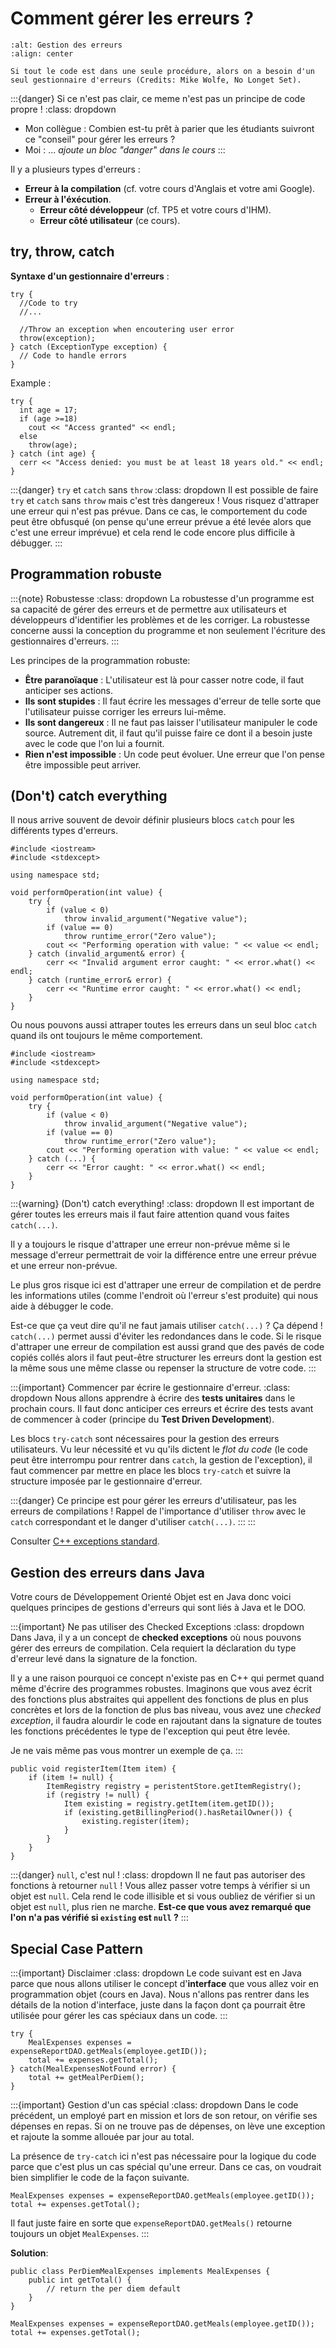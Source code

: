 # Comment gérer les erreurs ?

```{figure} ../images/error-meme.jpg
:alt: Gestion des erreurs
:align: center

Si tout le code est dans une seule procédure, alors on a besoin d'un seul gestionnaire d'erreurs (Credits: Mike Wolfe, No Longet Set).
```
:::{danger} Si ce n'est pas clair, ce meme n'est pas un principe de code propre !
:class: dropdown
- Mon collègue : Combien est-tu prêt à parier que les étudiants suivront ce "conseil" pour gérer les erreurs ?
- Moi : ... *ajoute un bloc "danger" dans le cours*
:::

Il y a plusieurs types d'erreurs :
- **Erreur à la compilation** (cf. votre cours d'Anglais et votre ami Google).
- **Erreur à l'éxécution**.
    - **Erreur côté développeur** (cf. TP5 et votre cours d'IHM).
    - **Erreur côté utilisateur** (ce cours).

## try, throw, catch

**Syntaxe d'un gestionnaire d'erreurs** :
```{code} cpp
try {
  //Code to try
  //...
  
  //Throw an exception when encoutering user error
  throw(exception); 
} catch (ExceptionType exception) {
  // Code to handle errors
}
```

Example :
```{code} cpp
try {
  int age = 17;
  if (age >=18)
    cout << "Access granted" << endl;
  else
    throw(age); 
} catch (int age) {
  cerr << "Access denied: you must be at least 18 years old." << endl;
}
```

:::{danger} `try` et `catch` sans `throw`
:class: dropdown
Il est possible de faire `try` et `catch` sans `throw` mais c'est très dangereux ! Vous risquez d'attraper une erreur qui n'est pas prévue. Dans ce cas, le comportement du code peut être obfusqué (on pense qu'une erreur prévue a été levée alors que c'est une erreur imprévue) et cela rend le code encore plus difficile à débugger.
:::

## Programmation robuste

:::{note} Robustesse
:class: dropdown
La robustesse d'un programme est sa capacité de gérer des erreurs et de permettre aux utilisateurs et développeurs d'identifier les problèmes et de les corriger. La robustesse concerne aussi la conception du programme et non seulement l'écriture des gestionnaires d'erreurs.
:::

Les principes de la programmation robuste:
- **Être paranoïaque** : L'utilisateur est là pour casser notre code, il faut anticiper ses actions.
- **Ils sont stupides** : Il faut écrire les messages d'erreur de telle sorte que l'utilisateur puisse corriger les erreurs lui-même.
- **Ils sont dangereux** : Il ne faut pas laisser l'utilisateur manipuler le code source. Autrement dit, il faut qu'il puisse faire ce dont il a besoin juste avec le code que l'on lui a fournit.
- **Rien n'est impossible** : Un code peut évoluer. Une erreur que l'on pense être impossible peut arriver.

## (Don't) catch everything

Il nous arrive souvent de devoir définir plusieurs blocs `catch` pour les différents types d'erreurs.

```{code} cpp
#include <iostream>
#include <stdexcept>

using namespace std;

void performOperation(int value) {
    try {
        if (value < 0) 
            throw invalid_argument("Negative value");
        if (value == 0) 
            throw runtime_error("Zero value"); 
        cout << "Performing operation with value: " << value << endl;
    } catch (invalid_argument& error) {
        cerr << "Invalid argument error caught: " << error.what() << endl;
    } catch (runtime_error& error) {
        cerr << "Runtime error caught: " << error.what() << endl;
    }
}
```

Ou nous pouvons aussi attraper toutes les erreurs dans un seul bloc `catch` quand ils ont toujours le même comportement.

```{code} cpp
#include <iostream>
#include <stdexcept>

using namespace std;

void performOperation(int value) {
    try {
        if (value < 0) 
            throw invalid_argument("Negative value");
        if (value == 0) 
            throw runtime_error("Zero value"); 
        cout << "Performing operation with value: " << value << endl;
    } catch (...) {
        cerr << "Error caught: " << error.what() << endl;
    }
}
```
:::{warning} (Don't) catch everything!
:class: dropdown
Il est important de gérer toutes les erreurs mais il faut faire attention quand vous faites `catch(...)`. 

Il y a toujours le risque d'attraper une erreur non-prévue même si le message d'erreur permettrait de voir la différence entre une erreur prévue et une erreur non-prévue.

Le plus gros risque ici est d'attraper une erreur de compilation et de perdre les informations utiles (comme l'endroit où l'erreur s'est produite) qui nous aide à débugger le code.

Est-ce que ça veut dire qu'il ne faut jamais utiliser `catch(...)` ? Ça dépend ! `catch(...)` permet aussi d'éviter les redondances dans le code. Si le risque d'attraper une erreur de compilation est aussi grand que des pavés de code copiés collés alors il faut peut-être structurer les erreurs dont la gestion est la même sous une même classe ou repenser la structure de votre code.
:::

:::{important} Commencer par écrire le gestionnaire d'erreur.
:class: dropdown
Nous allons apprendre à écrire des **tests unitaires** dans le prochain cours. Il faut donc anticiper ces erreurs et écrire des tests avant de commencer à coder (principe du **Test Driven Development**).

Les blocs `try-catch` sont nécessaires pour la gestion des erreurs utilisateurs. Vu leur nécessité et vu qu'ils dictent le *flot du code* (le code peut être interrompu pour rentrer dans `catch`, la gestion de l'exception), il faut commencer par mettre en place les blocs `try-catch` et suivre la structure imposée par le gestionnaire d'erreur.

:::{danger} Ce principe est pour gérer les erreurs d'utilisateur, pas les erreurs de compilations !
Rappel de l'importance d'utiliser `throw` avec le `catch` correspondant et le danger d'utiliser `catch(...)`.
:::
:::


Consulter [C++ exceptions standard](https://en.cppreference.com/w/cpp/error/exception).

## Gestion des erreurs dans Java

Votre cours de Développement Orienté Objet est en Java donc voici quelques principes de gestions d'erreurs qui sont liés à Java et le DOO.

:::{important} Ne pas utiliser des Checked Exceptions
:class: dropdown
Dans Java, il y a un concept de **checked exceptions** où nous pouvons gérer des erreurs de compilation. Cela requiert la déclaration du type d'erreur levé dans la signature de la fonction.

Il y a une raison pourquoi ce concept n'existe pas en C++ qui permet quand même d'écrire des programmes robustes. Imaginons que vous avez écrit des fonctions plus abstraites qui appellent des fonctions de plus en plus concrètes et lors de la fonction de plus bas niveau, vous avez une *checked exception*, il faudra alourdir le code en rajoutant dans la signature de toutes les fonctions précédentes le type de l'exception qui peut être levée.

Je ne vais même pas vous montrer un exemple de ça.
:::

```{code} java
public void registerItem(Item item) {
    if (item != null) {
        ItemRegistry registry = peristentStore.getItemRegistry();
        if (registry != null) {
            Item existing = registry.getItem(item.getID());
            if (existing.getBillingPeriod().hasRetailOwner()) {
                existing.register(item);
            }
        }
    }
}
```

:::{danger} `null`, c'est nul !
:class: dropdown
Il ne faut pas autoriser des fonctions à retourner `null` ! Vous allez passer votre temps à vérifier si un objet est `null`. Cela rend le code illisible et si vous oubliez de vérifier si un objet est `null`, plus rien ne marche. **Est-ce que vous avez remarqué que l'on n'a pas vérifié si `existing` est `null` ?**
:::

## Special Case Pattern

:::{important} Disclaimer
:class: dropdown
Le code suivant est en Java parce que nous allons utiliser le concept d'**interface** que vous allez voir en programmation objet (cours en Java). Nous n'allons pas rentrer dans les détails de la notion d'interface, juste dans la façon dont ça pourrait être utilisée pour gérer les cas spéciaux dans un code.
:::

```{code} java
try {
    MealExpenses expenses = expenseReportDAO.getMeals(employee.getID());
    total += expenses.getTotal();
} catch(MealExpensesNotFound error) {
    total += getMealPerDiem();
}
```

:::{important} Gestion d'un cas spécial
:class: dropdown
Dans le code précédent, un employé part en mission et lors de son retour, on vérifie ses dépenses en repas. Si on ne trouve pas de dépenses, on lève une exception et rajoute la somme allouée par jour au total.

La présence de `try-catch` ici n'est pas nécessaire pour la logique du code parce que c'est plus un cas spécial qu'une erreur. Dans ce cas, on voudrait bien simplifier le code de la façon suivante.
```{code} java
MealExpenses expenses = expenseReportDAO.getMeals(employee.getID());
total += expenses.getTotal();
```
Il faut juste faire en sorte que `expenseReportDAO.getMeals()` retourne toujours un objet `MealExpenses`.
:::

**Solution**:

```{code} java
public class PerDiemMealExpenses implements MealExpenses {
    public int getTotal() {
        // return the per diem default
    }
}

MealExpenses expenses = expenseReportDAO.getMeals(employee.getID());
total += expenses.getTotal();
```

